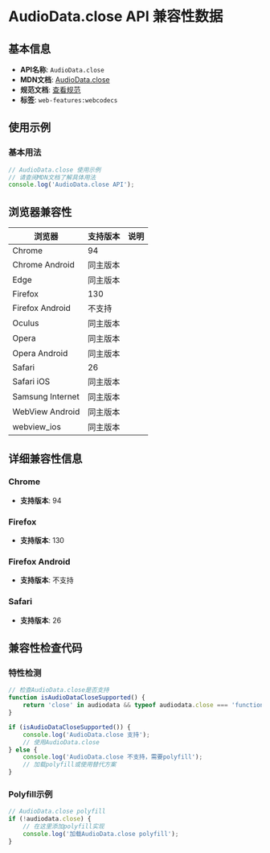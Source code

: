 # AudioData.close API 兼容性数据

## 基本信息

- **API名称**: `AudioData.close`
- **MDN文档**: [AudioData.close](https://developer.mozilla.org/docs/Web/API/AudioData/close)
- **规范文档**: [查看规范](https://w3c.github.io/webcodecs/#dom-audiodata-close)
- **标签**: `web-features:webcodecs`

## 使用示例

### 基本用法

```javascript
// AudioData.close 使用示例
// 请查阅MDN文档了解具体用法
console.log('AudioData.close API');
```

## 浏览器兼容性

| 浏览器 | 支持版本 | 说明 |
|--------|----------|------|
| Chrome | 94 |  |
| Chrome Android | 同主版本 |  |
| Edge | 同主版本 |  |
| Firefox | 130 |  |
| Firefox Android | 不支持 |  |
| Oculus | 同主版本 |  |
| Opera | 同主版本 |  |
| Opera Android | 同主版本 |  |
| Safari | 26 |  |
| Safari iOS | 同主版本 |  |
| Samsung Internet | 同主版本 |  |
| WebView Android | 同主版本 |  |
| webview_ios | 同主版本 |  |

## 详细兼容性信息

### Chrome

- **支持版本**: 94

### Firefox

- **支持版本**: 130

### Firefox Android

- **支持版本**: 不支持

### Safari

- **支持版本**: 26

## 兼容性检查代码

### 特性检测

```javascript
// 检查AudioData.close是否支持
function isAudioDataCloseSupported() {
    return 'close' in audiodata && typeof audiodata.close === 'function';
}

if (isAudioDataCloseSupported()) {
    console.log('AudioData.close 支持');
    // 使用AudioData.close
} else {
    console.log('AudioData.close 不支持，需要polyfill');
    // 加载polyfill或使用替代方案
}
```

### Polyfill示例

```javascript
// AudioData.close polyfill
if (!audiodata.close) {
    // 在这里添加polyfill实现
    console.log('加载AudioData.close polyfill');
}
```

